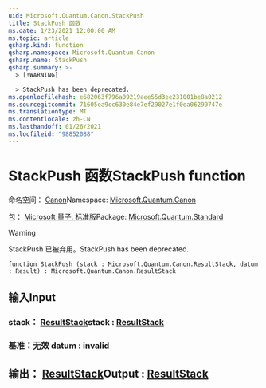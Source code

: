 ```yaml
---
uid: Microsoft.Quantum.Canon.StackPush
title: StackPush 函数
ms.date: 1/23/2021 12:00:00 AM
ms.topic: article
qsharp.kind: function
qsharp.namespace: Microsoft.Quantum.Canon
qsharp.name: StackPush
qsharp.summary: >-
  > [!WARNING]

  > StackPush has been deprecated.
ms.openlocfilehash: e682063f796a09219aee55d3ee231001be8a0212
ms.sourcegitcommit: 71605ea9cc630e84e7ef29027e1f0ea06299747e
ms.translationtype: MT
ms.contentlocale: zh-CN
ms.lasthandoff: 01/26/2021
ms.locfileid: "98852088"
---
```

# <a name="stackpush-function"></a><span data-ttu-id="fdb45-102">StackPush 函数</span><span class="sxs-lookup"><span data-stu-id="fdb45-102">StackPush function</span></span>

<span data-ttu-id="fdb45-103">命名空间： [Canon](xref:Microsoft.Quantum.Canon)</span><span class="sxs-lookup"><span data-stu-id="fdb45-103">Namespace: [Microsoft.Quantum.Canon](xref:Microsoft.Quantum.Canon)</span></span>

<span data-ttu-id="fdb45-104">包： [Microsoft 量子. 标准版](https://nuget.org/packages/Microsoft.Quantum.Standard)</span><span class="sxs-lookup"><span data-stu-id="fdb45-104">Package: [Microsoft.Quantum.Standard](https://nuget.org/packages/Microsoft.Quantum.Standard)</span></span>


> [!WARNING]
> <span data-ttu-id="fdb45-105">StackPush 已被弃用。</span><span class="sxs-lookup"><span data-stu-id="fdb45-105">StackPush has been deprecated.</span></span>



```qsharp
function StackPush (stack : Microsoft.Quantum.Canon.ResultStack, datum : Result) : Microsoft.Quantum.Canon.ResultStack
```


## <a name="input"></a><span data-ttu-id="fdb45-106">输入</span><span class="sxs-lookup"><span data-stu-id="fdb45-106">Input</span></span>

### <a name="stack--resultstack"></a><span data-ttu-id="fdb45-107">stack： [ResultStack](xref:Microsoft.Quantum.Canon.ResultStack)</span><span class="sxs-lookup"><span data-stu-id="fdb45-107">stack : [ResultStack](xref:Microsoft.Quantum.Canon.ResultStack)</span></span>




### <a name="datum--__invalidresult__"></a><span data-ttu-id="fdb45-108">基准：__无效 <Result>__</span><span class="sxs-lookup"><span data-stu-id="fdb45-108">datum : __invalid<Result>__</span></span>





## <a name="output--resultstack"></a><span data-ttu-id="fdb45-109">输出： [ResultStack](xref:Microsoft.Quantum.Canon.ResultStack)</span><span class="sxs-lookup"><span data-stu-id="fdb45-109">Output : [ResultStack](xref:Microsoft.Quantum.Canon.ResultStack)</span></span>

